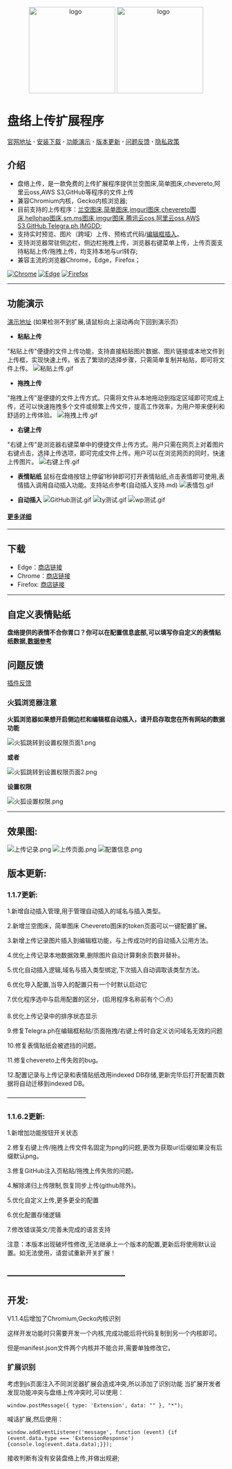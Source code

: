 <p align="center">
  <img alt="logo" src="https://cdn-us.imgs.moe/2023/10/11/yyl_256_IOGn1IDwRN.png" height="200" />
  <img alt="logo" src="https://cdn-us.imgs.moe/2023/10/11/hyl_256_W1cRB1Mmr5.png" height="200" />
</p>

 # 盘络上传扩展程序

[官网地址](https://fileup.dev/) **·** [安装下载](https://github.com/ZenEcho/PLExtension#%E4%B8%8B%E8%BD%BD) **·** [功能演示](https://github.com/ZenEcho/PLExtension#%E5%8A%9F%E8%83%BD%E6%BC%94%E7%A4%BA) **·** [版本更新](https://github.com/ZenEcho/PLExtension/blob/master/%E7%89%88%E6%9C%AC%E6%9B%B4%E6%96%B0.md) **·** [问题反馈](https://github.com/ZenEcho/PLExtension#%E9%97%AE%E9%A2%98%E5%8F%8D%E9%A6%88) **·** [隐私政策](https://github.com/ZenEcho/PLExtension/blob/master/Privacy.md)
## 介绍
- 盘络上传，是一款免费的上传扩展程序提供兰空图床,简单图床,chevereto,阿里云oss,AWS S3,GitHub等程序的文件上传
- 兼容Chromium内核，Gecko内核浏览器;
- 目前支持的上传程序：[兰空图床](https://www.lsky.pro/),[简单图床](https://github.com/icret/EasyImages2.0),[imgurl图床](https://www.imgurl.org/),[chevereto图床](https://chevereto.com/),[hellohao图床](https://hellohao.cn/),[sm.ms图床](https://sm.ms/),[imgur图床](https://imgur.com/),[腾讯云cos](https://cloud.tencent.com/product/cos),[阿里云oss](https://www.aliyun.com/product/oss),[AWS S3](https://aws.amazon.com/cn/s3/),[GitHub](https://github.com/),[Telegra.ph](https://telegra.ph/),[IMGDD](https://imgdd.com/);
- 支持实时预览、图片（跨域）上传、预格式代码/[编辑框插入](https://github.com/ZenEcho/PLExtension/blob/dev/%E8%87%AA%E5%8A%A8%E6%8F%92%E5%85%A5%E6%94%AF%E6%8C%81.md)。
- 支持浏览器常驻侧边栏，侧边栏拖拽上传，浏览器右键菜单上传，上传页面支持粘贴上传/拖拽上传，均支持本地与url转存;
- 兼容主流的浏览器Chrome，Edge，Firefox；

[![Chrome](https://img.shields.io/badge/Chromium-chrome-blue?style=for-the-badge&logo=googlechrome)](https://chrome.google.com/webstore/detail/%E7%9B%98%E7%BB%9C%E4%B8%8A%E4%BC%A0/lhbncdbejjjbbljkdplddajgmeconcnk)
[![Edge](https://img.shields.io/badge/Chromium-Edge-blue?style=for-the-badge&logo=microsoftedge)](https://microsoftedge.microsoft.com/addons/detail/%E7%9B%98%E7%BB%9C%E4%B8%8A%E4%BC%A0/knmklgmbbbaadnfokcokobnlihdiiloe)
[![Firefox](https://img.shields.io/badge/Gecko-Firefox-blue?style=for-the-badge&logo=firefoxbrowser)](https://addons.mozilla.org/zh-CN/firefox/addon/%E7%9B%98%E7%BB%9C%E4%B8%8A%E4%BC%A0)

-------------

## 功能演示

[演示地址](https://fileup.dev/#page3) (如果检测不到扩展,请鼠标向上滚动再向下回到演示页)

- **粘贴上传**

"粘贴上传"便捷的文件上传功能，支持直接粘贴图片数据、图片链接或本地文件到上传框，实现快速上传。省去了繁琐的选择步骤，只需简单复制并粘贴，即可将文件上传。
![粘贴上传.gif](https://cdn-us.imgs.moe/2023/07/04/64a414475a4ec.gif)

- **拖拽上传**

"拖拽上传"是便捷的文件上传方式。只需将文件从本地拖动到指定区域即可完成上传，还可以快速拖拽多个文件或频繁上传文件，提高工作效率，为用户带来便利和舒适的上传体验。
![拖拽上传.gif](https://cdn-us.imgs.moe/2023/07/04/64a4145276e67.gif)

- **右键上传**

"右键上传"是浏览器右键菜单中的便捷文件上传方式。用户只需在网页上对着图片右键点击，选择上传选项，即可完成文件上传。用户可以在浏览网页的同时，快速上传图片。
![右键上传.gif](https://cdn-us.imgs.moe/2023/07/04/64a414574dba6.gif)

- **表情贴纸**
鼠标在盘络按钮上停留1秒钟即可打开表情贴纸,点击表情即可使用,表情插入调用自动插入功能。支持站点参考(自动插入支持.md)
![表情包.gif](https://cdn-us.imgs.moe/2023/08/22/64e4239e8629a.gif)

- **自动插入**
![GitHub测试.gif](https://cdn-us.imgs.moe/2023/06/06/647f3b9b0fb88.gif)
![ty测试.gif](https://cdn-us.imgs.moe/2023/06/06/647f3b9b590e1.gif)
![wp测试.gif](https://cdn-us.imgs.moe/2023/06/06/647f3b9bc6a46.gif)
#### [更多详细](https://github.com/ZenEcho/PLExtension/blob/master/%E8%87%AA%E5%8A%A8%E6%8F%92%E5%85%A5%E6%94%AF%E6%8C%81.md)

-------------

## 下载
- Edge：[商店链接](https://microsoftedge.microsoft.com/addons/detail/%E7%9B%98%E7%BB%9C%E4%B8%8A%E4%BC%A0/knmklgmbbbaadnfokcokobnlihdiiloe)
- Chrome：[商店链接](https://chrome.google.com/webstore/detail/%E7%9B%98%E7%BB%9C%E4%B8%8A%E4%BC%A0/lhbncdbejjjbbljkdplddajgmeconcnk)
- Firefox: [商店链接](https://addons.mozilla.org/zh-CN/firefox/addon/%E7%9B%98%E7%BB%9C%E4%B8%8A%E4%BC%A0)

-------------

## 自定义表情贴纸

**盘络提供的表情不合你胃口？你可以在配置信息底部,可以填写你自定义的表情贴纸数据,[数据参考](https://github.com/ZenEcho/PLExtension/blob/master/%E8%87%AA%E5%BB%BA%E8%A1%A8%E6%83%85%E5%8C%85%E6%95%B0%E6%8D%AE%E5%8F%82%E8%80%83.json)**

## 问题反馈
 [插件反馈](https://github.com/ZenEcho/PLExtension/issues)

### 火狐浏览器注意

**火狐浏览器如果想开启侧边栏和编辑框自动插入，请开启存取您在所有网站的数据功能**

![火狐跳转到设置权限页面1.png](https://cdn-us.imgs.moe/2023/06/06/647f2530db9d1.png)

**或者**

![火狐跳转到设置权限页面2.png](https://cdn-us.imgs.moe/2023/06/06/647f253097adf.png)

**设置权限**

![火狐设置权限.png](https://cdn-us.imgs.moe/2023/06/06/647f25307843e.png)

-------------

## 效果图:
![上传记录.png](https://cdn-us.imgs.moe/2023/06/06/647f22c071273.png)
![上传页面.png](https://cdn-us.imgs.moe/2023/06/06/647f22c08ea2a.png)
![配置信息.png](https://cdn-us.imgs.moe/2023/06/06/647f22c096444.png)

## 版本更新:

### 1.1.7更新:

1.新增自动插入管理,用于管理自动插入的域名与插入类型。

2.新增兰空图床，简单图床 Chevereto图床的token页面可以一键配置扩展。

3.新增上传记录图片插入到编辑框功能，与上传成功时的自动插入公用方法。

4.优化上传记录本地数据效果,删除图片自动计算剩余页数并替补。

5.优化自动插入逻辑,域名与插入类型绑定,下次插入自动调取该类型方法。

6.优化导入配置,当导入的配置只有一个时默认启动它

7.优化程序选中与启用配置的区分，(启用程序名称前有个⚪点)
 
8.优化上传记录中的排序状态显示

9.修复Telegra.ph在编辑框粘贴/页面拖拽/右键上传时自定义访问域名无效的问题

10.修复表情贴纸会被遮挡的问题。

11.修复chevereto上传失败的bug。

12.配置记录与上传记录和表情贴纸改用indexed DB存储,更新完毕后打开配置页数据将自动迁移到indexed DB。

—————————————

### 1.1.6.2更新:

1.新增加功能按钮开关状态

2.修复右键上传/拖拽上传文件名固定为png的问题,更改为获取url后缀如果没有后缀默认png。

3.修复GitHub注入页粘贴/拖拽上传失败的问题。

4.解除递归上传限制,恢复同步上传(github除外)。

5.优化自定义上传,更多更全的配置

6.优化配置存储逻辑

7.修改错误英文/完善未完成的语言支持

注意：本版本出现破坏性修改,无法继承上一个版本的配置,更新后将使用默认设置。如无法使用，请尝试重新开关扩展！

—————————————
-------------

## 开发:

V1.1.4后增加了Chromium,Gecko内核识别

这样开发功能时只需要开发一个内核,完成功能后将代码复制到另一个内核即可。

但是manifest.json文件两个内核并不能合并,需要单独修改它。

### 扩展识别

考虑到js页面注入不同浏览器扩展会造成冲突,所以添加了识别功能
当扩展开发者发现功能冲突与盘络上传冲突时,可以使用：

`window.postMessage({ type: 'Extension', data: "" }, "*");`

喊话扩展,然后使用：

`window.addEventListener('message', function (event) {if (event.data.type === 'ExtensionResponse') {console.log(event.data.data);}});`

接收判断有没有安装盘络上传,并做出规避;


